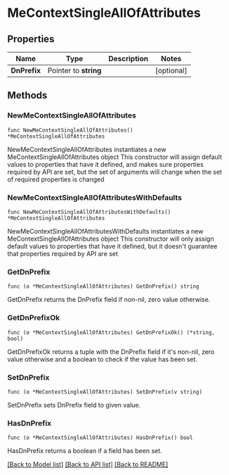 # MeContextSingleAllOfAttributes

## Properties

Name | Type | Description | Notes
------------ | ------------- | ------------- | -------------
**DnPrefix** | Pointer to **string** |  | [optional] 

## Methods

### NewMeContextSingleAllOfAttributes

`func NewMeContextSingleAllOfAttributes() *MeContextSingleAllOfAttributes`

NewMeContextSingleAllOfAttributes instantiates a new MeContextSingleAllOfAttributes object
This constructor will assign default values to properties that have it defined,
and makes sure properties required by API are set, but the set of arguments
will change when the set of required properties is changed

### NewMeContextSingleAllOfAttributesWithDefaults

`func NewMeContextSingleAllOfAttributesWithDefaults() *MeContextSingleAllOfAttributes`

NewMeContextSingleAllOfAttributesWithDefaults instantiates a new MeContextSingleAllOfAttributes object
This constructor will only assign default values to properties that have it defined,
but it doesn't guarantee that properties required by API are set

### GetDnPrefix

`func (o *MeContextSingleAllOfAttributes) GetDnPrefix() string`

GetDnPrefix returns the DnPrefix field if non-nil, zero value otherwise.

### GetDnPrefixOk

`func (o *MeContextSingleAllOfAttributes) GetDnPrefixOk() (*string, bool)`

GetDnPrefixOk returns a tuple with the DnPrefix field if it's non-nil, zero value otherwise
and a boolean to check if the value has been set.

### SetDnPrefix

`func (o *MeContextSingleAllOfAttributes) SetDnPrefix(v string)`

SetDnPrefix sets DnPrefix field to given value.

### HasDnPrefix

`func (o *MeContextSingleAllOfAttributes) HasDnPrefix() bool`

HasDnPrefix returns a boolean if a field has been set.


[[Back to Model list]](../README.md#documentation-for-models) [[Back to API list]](../README.md#documentation-for-api-endpoints) [[Back to README]](../README.md)


